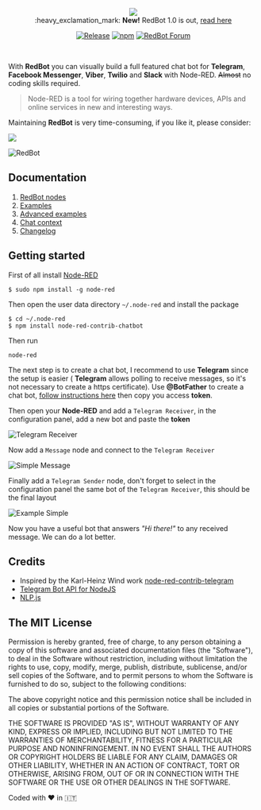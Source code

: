 
<p align="center">
  <img src="https://github.com/guidone/node-red-contrib-chatbot/raw/master/docs/logo/redbot-logo.svg">
  <br/>
  :heavy_exclamation_mark: <strong>New!</strong> RedBot 1.0 is out, <a href="https://www.javascript-jedi.com/redbot-1-0/" target="_blank">read here</a>
  <br />
</p>
  <p align="center"><a target="_blank" rel="noopener noreferrer" href="https://camo.githubusercontent.com/7b55ded1cc8c5f0f120d24efa9b63a2af6e182b01a3205c675676debe9021910/68747470733a2f2f696d672e736869656c64732e696f2f6e706d2f762f6e6f64652d7265642d636f6e747269622d63686174626f742e737667"><img src="https://camo.githubusercontent.com/7b55ded1cc8c5f0f120d24efa9b63a2af6e182b01a3205c675676debe9021910/68747470733a2f2f696d672e736869656c64732e696f2f6e706d2f762f6e6f64652d7265642d636f6e747269622d63686174626f742e737667" alt="Release" data-canonical-src="https://img.shields.io/npm/v/node-red-contrib-chatbot.svg" style="max-width: 100%;"></a>
<a target="_blank" rel="noopener noreferrer" href="https://camo.githubusercontent.com/0a0eea53878861bf9655046c32079772ece8512daaa2a7571ac4149a79bc70d5/68747470733a2f2f696d672e736869656c64732e696f2f6e706d2f646d2f6e6f64652d7265642d636f6e747269622d63686174626f742e737667"><img src="https://camo.githubusercontent.com/0a0eea53878861bf9655046c32079772ece8512daaa2a7571ac4149a79bc70d5/68747470733a2f2f696d672e736869656c64732e696f2f6e706d2f646d2f6e6f64652d7265642d636f6e747269622d63686174626f742e737667" alt="npm" data-canonical-src="https://img.shields.io/npm/dm/node-red-contrib-chatbot.svg" style="max-width: 100%;"></a>
<a href="https://redbot.discourse.group/" rel="nofollow"><img src="https://camo.githubusercontent.com/761ee21c0df85699bf7ce436206eb7d403d7109b014e8ab859a03597e19169af/68747470733a2f2f696d672e736869656c64732e696f2f62616467652f466f72756d2d526564426f742d6f72616e6765" alt="RedBot Forum" data-canonical-src="https://img.shields.io/badge/Forum-RedBot-orange" style="max-width: 100%;"></a></p>
<br />

With **RedBot** you can visually build a full featured chat bot for **Telegram**, **Facebook Messenger**, **Viber**, **Twilio** and **Slack** with Node-RED. ~~Almost~~ no coding skills required.

> Node-RED is a tool for wiring together hardware devices, APIs and online services in new and interesting ways.

Maintaining **RedBot** is very time-consuming, if you like it, please consider:

<a target="blank" href="https://www.paypal.me/guidone"><img src="https://img.shields.io/badge/Donate-PayPal-blue.svg"/></a>

![RedBot](https://github.com/guidone/node-red-contrib-chatbot/blob/master/docs/images/node-red-screenshot.png)

## Documentation

1. [RedBot nodes](https://github.com/guidone/node-red-contrib-chatbot/wiki/RedBot-nodes)
2. [Examples](https://www.notion.so/redbot/Examples-5c2c1d6bd49641499c97b65d9f46d4ba)
3. [Advanced examples](https://www.notion.so/redbot/Advanced-Topics-18a43568eaf14ee4a442ea4cf2f44068)
4. [Chat context](https://www.notion.so/redbot/Chat-Context-3460c588cf234344974936acd05f8c16)
5. [Changelog](https://www.notion.so/redbot/Change-log-b46a94ab6bbc4c7d8a586cbc21af7d78)

## Getting started

First of all install [Node-RED](http://nodered.org/docs/getting-started/installation)

```
$ sudo npm install -g node-red
```

Then open  the user data directory  `~/.node-red`  and install the package

```
$ cd ~/.node-red
$ npm install node-red-contrib-chatbot
```

Then run

```
node-red
```

The next step is to create a chat bot, I recommend to use **Telegram** since the setup is easier ( **Telegram** allows polling to receive messages, so it's not necessary to create a https certificate).
Use **@BotFather** to create a chat bot, [follow instructions here](https://core.telegram.org/bots#botfather) then copy you access **token**.

Then open your **Node-RED** and add a `Telegram Receiver`, in the configuration panel, add a new bot and paste the **token**

![Telegram Receiver](https://github.com/guidone/node-red-contrib-chatbot/raw/master/docs/images/example-telegram-receiver.png)

Now add a  `Message`  node and connect to the  `Telegram Receiver`

![Simple Message](https://github.com/guidone/node-red-contrib-chatbot/raw/master/docs/images/example-simple-message.png)

Finally add a `Telegram Sender` node, don't forget to select in the configuration panel the same bot of the `Telegram Receiver`, this should be the final layout

![Example Simple](https://github.com/guidone/node-red-contrib-chatbot/raw/master/docs/images/example-simple.png)

Now you have a useful bot that answers *"Hi there!"* to any received message. We can do a lot better.


## Credits
* Inspired by the Karl-Heinz Wind work [node-red-contrib-telegram](https://github.com/windkh/node-red-contrib-telegrambot)
* [Telegram Bot API for NodeJS](https://github.com/yagop/node-telegram-bot-api)
* [NLP.js](https://github.com/axa-group/nlp.js)

## The MIT License
Permission is hereby granted, free of charge, to any person obtaining a copy
of this software and associated documentation files (the "Software"), to deal in the Software without restriction, including without limitation the rights to use, copy, modify, merge, publish, distribute, sublicense, and/or sell copies of the Software, and to permit persons to whom the Software is furnished to do so, subject to the following conditions:

The above copyright notice and this permission notice shall be included in
all copies or substantial portions of the Software.

THE SOFTWARE IS PROVIDED "AS IS", WITHOUT WARRANTY OF ANY KIND, EXPRESS OR IMPLIED, INCLUDING BUT NOT LIMITED TO THE WARRANTIES OF MERCHANTABILITY, FITNESS FOR A PARTICULAR PURPOSE AND NONINFRINGEMENT. IN NO EVENT SHALL THE
AUTHORS OR COPYRIGHT HOLDERS BE LIABLE FOR ANY CLAIM, DAMAGES OR OTHER LIABILITY, WHETHER IN AN ACTION OF CONTRACT, TORT OR OTHERWISE, ARISING FROM, OUT OF OR IN CONNECTION WITH THE SOFTWARE OR THE USE OR OTHER DEALINGS IN THE SOFTWARE.

Coded with :heart: in :it:

